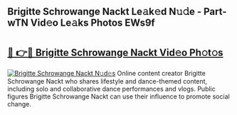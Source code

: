 ## Brigitte Schrowange Nackt Le𝚊k𝚎d N𝚞𝚍e - Part-wTN Vid𝚎o Le𝚊ks Photos EWs9f

# <h2><a href="http://fb4xy97.evod.top/?m=Brigitte+Schrowange+Nackt">🔗 👉🔴 Brigitte Schrowange Nackt Vid𝚎o Ph𝚘t𝚘s</a></h2>

[![Brigitte Schrowange Nackt N𝚞d𝚎s](https://i.imgur.com/8V9OHl7.gif)](http://fb4xy97.evod.top/?m=Brigitte+Schrowange+Nackt)
Online content creator Brigitte Schrowange Nackt who shares lifestyle and dance-themed content, including solo and collaborative dance performances and vlogs. Public figures Brigitte Schrowange Nackt can use their influence to promote social change. 
